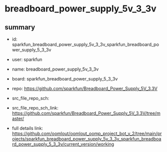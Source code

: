 # breadboard_power_supply_5v_3_3v
 
## summary 
* id: sparkfun_breadboard_power_supply_5v_3_3v_sparkfun_breadboard_power_supply_5_3_3v
* user: sparkfun
* name: breadboard_power_supply_5v_3_3v
* board: sparkfun_breadboard_power_supply_5_3_3v
* repo: https://github.com/sparkfun/Breadboard_Power_Supply_5V_3.3V



* src_file_repo_sch: 
* src_file_repo_sch_link: https://github.com/sparkfun/Breadboard_Power_Supply_5V_3.3V/tree/master/
* full details link: https://github.com/oomlout/oomlout_oomp_project_bot_v_2/tree/main/projects/sparkfun_breadboard_power_supply_5v_3_3v_sparkfun_breadboard_power_supply_5_3_3v/current_version/working  







